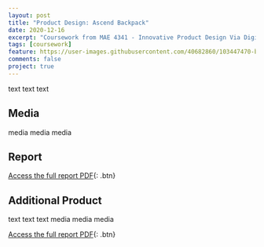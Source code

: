 ```yaml
---
layout: post
title: "Product Design: Ascend Backpack"
date: 2020-12-16
excerpt: "Coursework from MAE 4341 - Innovative Product Design Via Digital Manufacturing"
tags: [coursework]
feature: https://user-images.githubusercontent.com/40682860/103447470-b658b800-4c59-11eb-89d8-ac01760d7504.png
comments: false
project: true
---
```


text
text
text


## Media

media
media
media

## Report
      
[Access the full report PDF](/pdfs/4340.pdf){: .btn}


## Additional Product

text
text
text
media
media
media

[Access the full report PDF](/pdfs/4341addition.pdf){: .btn}
